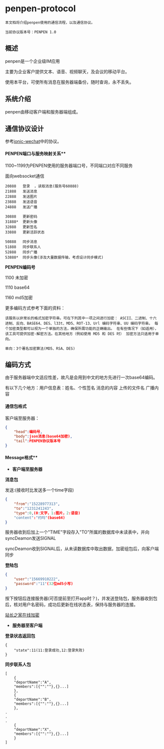# penpen-protocol

```
本文档将介绍penpen使用的通信流程，以及通信协议。

当前协议版本号：PENPEN 1.0
```

## 概述

penpen是一个企业级IM应用

主要为企业客户提供文本、语音、视频聊天，及会议的移动平台。

使用本平台，可使所有消息在服务器端备份，随时查询，永不丢失。

## 系统介绍

penpen由移动客户端和服务器端组成。


## 通信协议设计

参考[ionic-wechat](https://github.com/Frogmarch/ionic-wechat)中的协议。



#### PENPEN端口与服务映射关系**

1100~1199为PENPEN使用的服务器端口号，不同端口对应不同服务

面向websocket通信

```
20888	登录	，读取消息(服务号60888)	
21888	发送消息		
22888	发送图片
23888	发送语音
24888	发送广播	
	
30888	更新密码
31888*	更新头像
32888	更新签名
33888	更新活跃状态

50888	同步消息	
51888	同步联系人
52888	同步广播
53888*	同步头像(涉及大量数据传输，考虑设计同步模式)

```

**PENPEN编码号**

1100	未加密

1110	base64

1160	md5加密

更多编码方式参考下面的资料：

```
该服务以非常长的格式加密字符串。可在下列其中一项之间进行加密： ASCII、二进制、十六进制、反向、BASE64、DES、l33t、MD5、ROT-13、Url 编码字符串、UU 编码字符串。 每个加密类型都可以视为一个单独的方法，确保所需功能的正确输出。 在有些情况下（如适用），该工具可提供加密-解密方法。在其他地方（例如使用 MD5 和 DES 时） 加密方法只适用于单向。

单向：3个著名加密算法(MD5、RSA、DES)
```

## 编码方式

由于服务器端中文适应性差，故凡是会用到中文的地方先进行一次base64编码。

有以下几个地方：用户信息表：姓名、个性签名
消息的内容
上传的文件名
广播内容


#### 通信包格式

客户端至服务器：

```json
{
	"head":编码号,
	"body":json消息(base64加密),
	"tail":PENPEN协议版本号
}
```

#### Message格式**

- **客户端至服务器**

**消息包**

发送:(接收时比发送多一个time字段)

```json
{
	"from":"15228977313",
	"to":"1231241243",
	"type":0,(0:文字，1:图片，2:语音)
	"content":"约吗"(base64)
}
```

服务器收到后加上一个"TIME"字段存入"TO"所属的数据库中未读表中，并向syncDeamon发送SIGNAL

syncDeamon收到SIGNAL后，从未读数据库中取出数据，加密组包后，向客户端同步

**登陆包**

```json
{
	"user":"15669910222",
	"password":"11"(32位md5小写)
}
```

按下按钮后连接服务器(可否提前至打开app时？)，并发送登陆包，服务器收到包后，核对用户名密码，成功后更新在线状态表，保持与服务器的连接。

[站长之家在线加密](http://tool.chinaz.com/tools/md5.aspx)

- **服务器至客户端**

**登录状态返回包**

```
{
	"state":11(11:登录成功,12:登录失败)
}
```


**同步联系人包**

```
[
	{
	"departName":"A",
	"members":[{"":""},{}...]
	},
	{
	"departName":"B",
	"members":[{"":""},{}...]
	},
.
.
.
	{
	"departName":"X",
	"members":[{"":""},{}...]
	}
]

```







